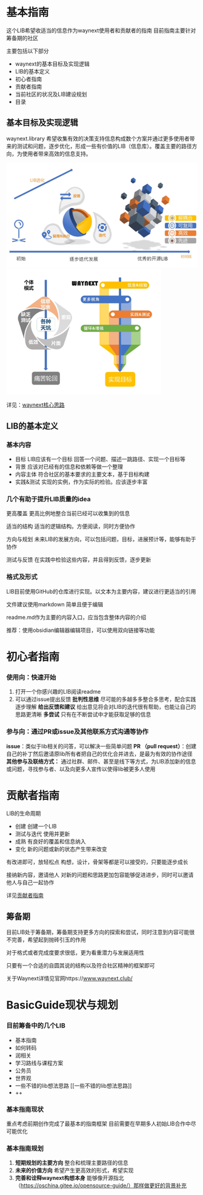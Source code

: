 # 基本指南

这个LIB希望收适当的信息作为waynext使用者和贡献者的指南         目前指南主要针对筹备期的社区

主要包括以下部分

- waynext的基本目标及实现逻辑
- LIB的基本定义
- 初心者指南
- 贡献者指南
- 当前社区的状况及LIB建设规划
- 目录



## 基本目标及实现逻辑

waynext.library 希望收集有效的决策支持信息构成数个方案并通过更多使用者带来的测试和问题，逐步优化，形成一些有价值的LIB（信息库）。覆盖主要的路径方向，为使用者带来高效的信息支持。

<img src="./插图\插图1裁剪.jpg" alt="LIB进化" style="zoom:50%;" />

<img src="./插图\插图2裁剪.jpg" alt="模式对比" style="zoom:40%;" />

详见：[waynext核心思路](./waynext核心思路.md)



## LIB的基本定义



### 基本内容

- 目标        LIB应该有一个目标     回答一个问题、描述一跳路径、实现一个目标等
- 背景        应该对已经有的信息和依赖等做一个整理
- 内容主体    符合社区的基本要求的主要文本，基于目标构建
- 实践&测试        实现的实例，作为实际的检验。应该逐步丰富



### 几个有助于提升LIB质量的idea

更高覆盖          更高比例地整合当前已经可以收集到的信息

适当的结构       适当的逻辑结构。方便阅读，同时方便协作

方向与规划      未来LIB的发展方向，可以包括问题，目标，进展预计等，能够有助于协作

测试与反馈       在实践中检验这些内容，并且得到反馈，逐步更新 



### 格式及形式

LIB目前使用GitHub的仓库进行实现。以文本为主要内容，建议进行更适当的引用

文件建议使用markdown  简单且便于编辑    

readme.md作为主要的内容入口，应当包含整体内容的介绍

推荐：使用obsidian编辑器编辑项目，可以使用双向链接等功能



# 初心者指南

### 使用向：快速开始

1. 打开一个你感兴趣的LIB阅读readme
2. 可以通过issue提出反馈
**批判性思维**      尽可能的多越多多整合多思考，配合实践逐步理解
**给出反馈和建议**      给出意见将会对LIB的迭代很有帮助，也能让自己的思路更清晰
**多尝试**       只有在不断尝试中才能获取足够的信息



### 参与向：通过PR或issue及其他联系方式沟通等协作

**issue**：类似于lib相关的问答，可以解决一些简单问题
**PR （pull request）**：创建自己的补丁然后邀请原lib所有者把自己的优化合并进去，是最为有效的协作途径
**其他参与及联络方式：** 通过社群、邮件、甚至是线下等方式，为LIB添加新的信息或问题，寻找参与者、以及向更多人宣传以使得lib被更多人使用


# 贡献者指南

LIB的生命周期

- 创建               创建一个LIB
- 测试与迭代       使用并更新
- 成熟          有良好的覆盖和信息纳入
- 变化          新的问题或新的状态产生带来改变

有改进即可，放轻松点        构想，设计，骨架等都是可以接受的，只要能逐步成长            

接纳新内容，邀请他人        对新的问题和思路更加包容能够促进进步，同时可以邀请他人与自己一起协作


详见[贡献者指南](./贡献者指南.md)



## 筹备期

目前LIB处于筹备期，筹备期支持更多方向的探索和尝试，同时注意到内容可能很不完善，希望起到抛砖引玉的作用

对于格式或者完成度要求很低，更为看重潜力与发展适用性

只要有一个合适的自圆其说的结构以及符合社区精神的框架即可

关于Waynext详情见官网https://www.waynext.club/


# BasicGuide现状与规划

### 目前筹备中的几个LIB
- 基本指南
- 如何转码
- 润相关
- 学习路线与课程方案
- 公务员
- 世界观
- 一些不错的lib想法思路 [[一些不错的lib想法思路]]
- ++

### 基本指南现状
重点考虑前期创作完成了最基本的指南框架
目前需要在早期多人初始LIB合作中尽可能优化

### 基本指南规划
1. **短期规划的主要方向**            整合和梳理主要路径的信息
2. **未来的价值方向**         希望产生更高效的形式，希望实现
3. **完善和诠释waynext构想本身**      能够像开源指北（https://oschina.gitee.io/opensource-guide/）那样做更好的背景补充
